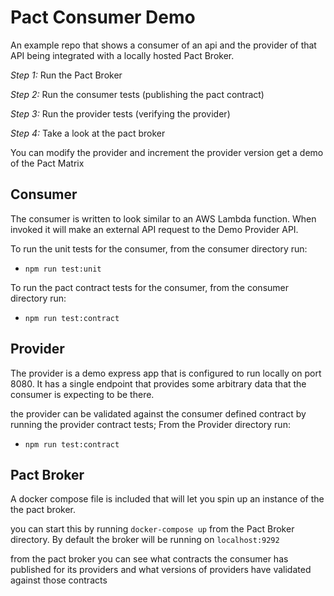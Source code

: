 # Pact Consumer Demo

An example repo that shows a consumer of an api and the provider of that API being integrated with a locally hosted Pact Broker.

_Step 1:_ Run the Pact Broker

_Step 2:_ Run the consumer tests (publishing the pact contract)

_Step 3:_ Run the provider tests (verifying the provider)

_Step 4:_ Take a look at the pact broker

You can modify the provider and increment the provider version get a demo of the Pact Matrix

## Consumer

The consumer is written to look similar to an AWS Lambda function. When invoked it will make an external API request to the Demo Provider API.

To run the unit tests for the consumer, from the consumer directory run:
- `npm run test:unit`

To run the pact contract tests for the consumer, from the consumer directory run:
- `npm run test:contract`

## Provider

The provider is a demo express app that is configured to run locally on port 8080. It has a single endpoint that provides some arbitrary data that the consumer is expecting to be there.

the provider can be validated against the consumer defined contract by running the provider contract tests; From the Provider directory run:
- `npm run test:contract`

## Pact Broker

A docker compose file is included that will let you spin up an instance of the the pact broker.

you can start this by running `docker-compose up` from the Pact Broker directory. By default the broker will be running on `localhost:9292`

from the pact broker you can see what contracts the consumer has published for its providers and what versions of providers have validated against those contracts

